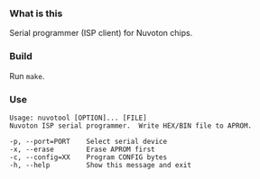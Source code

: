 ### What is this

Serial programmer (ISP client) for Nuvoton chips.

### Build

Run `make`.

### Use

```
Usage: nuvotool [OPTION]... [FILE]
Nuvoton ISP serial programmer.  Write HEX/BIN file to APROM.

-p, --port=PORT    Select serial device
-x, --erase        Erase APROM first
-c, --config=XX    Program CONFIG bytes
-h, --help         Show this message and exit
```
